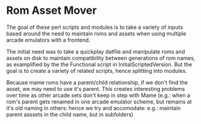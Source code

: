 Rom Asset Mover
===============

The goal of these perl scripts and modules is to take a variety of inputs based around the need to maintain roms and assets
when using multiple arcade emulators with a frontend. 

The initial need was to take a quickplay datfile and manipulate roms and assets on disk to maintain compatibility between generations of rom names, 
as examplified by the the Functional script in InitialScriptedVersion. But the goal is to create a variety of related scripts, hence splitting into modules.

Because mame roms have a parent/child relationship, if we don't find the asset, we may need to use it's parent. This creates
interesting problems over time as other arcade sets don't keep in step with Mame (e.g.: when a rom's parent gets renamed in one arcade 
emulator scheme, but remains at it's old naming in others: hence we try and accomodate: e.g.: maintain parent asssets in the child name, but in subfolders)
